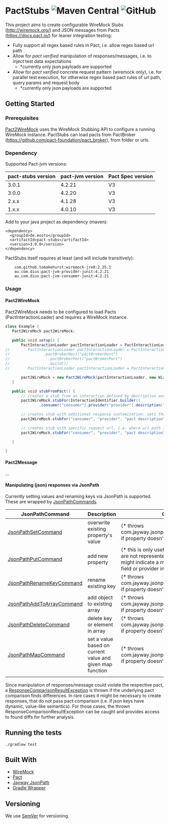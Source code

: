 # PactStubs ![Maven Central](https://img.shields.io/maven-central/v/de.eosts/pact-stubs?style=plastic) ![GitHub](https://img.shields.io/github/license/EOS-TS/pact-stubs?style=plastic)

This project aims to create configurable WireMock Stubs (http://wiremock.org/) and JSON messages from
Pacts (https://docs.pact.io/) for leaner integration testing:

* Fully support all regex based rules in Pact, i.e. allow regex based url path
* Allow for *pact verified* manipulation of responses/messages, i.e. to inject test data expectations
    * *currently only json payloads are supported
* Allow for *pact verified* concrete request pattern (wiremock only), i.e. for parallel test execution, for otherwise
  regex based pact rules of url path, query params and request body
    + *currently only json payloads are supported

## Getting Started

### Prerequisites

[Pact2WireMock](src/main/java/de/eosts/pactstubs/Pact2WireMock.java) uses the WireMock Stubbing API to configure a
running WireMock instance. PactStubs can load pacts from PactBroker (https://github.com/pact-foundation/pact_broker),
from folder or urls.

### Dependency

Supported Pact-jvm versions:

| pact-stubs version | pact-jvm version | Pact Spec version |
|--------------------|------------------|-------------------|
| 3.0.1              | 4.2.21           | V3                |
| 3.0.0              | 4.2.20           | V3                |
| 2.x.x              | 4.1.28           | V3                |
| 1.x.x              | 4.0.10           | V3                |

Add to your java project as dependency (maven):

 ```
 <dependency>
   <groupId>de.eosts</groupId>
   <artifactId>pact-stubs</artifactId>
   <version>3.0.0</version>
 </dependency>
 ```

PactStubs itself requires at least (and will include transitively):

 ```
     com.github.tomakehurst:wiremock-jre8:2.35.1    
     au.com.dius:pact-jvm-provider-junit:4.2.21
     au.com.dius:pact-jvm-consumer-junit:4.2.21
 ```

### Usage

#### Pact2WireMock

Pact2WireMock needs to be configured to load Pacts (PactInteractionLoader) and requires a WireMock instance.

 ```java
class Example {
    Pact2WireMock pact2WireMock;

    public void setup() {
        PactInteractionLoader pactInteractionLoader = PactInteractionLoader.folderBuilder().path(pathToPacts).build();
//        PactInteractionLoader pactInteractionLoader = PactInteractionLoader.pactBrokerBuilder()
//               .pactBrokerHost("pactBrokerHost")
//                 .pactBrokerPort("pactBrokerPort")
//                 .build();
//        PactInteractionLoader pactInteractionLoader = PactInteractionLoader.urlsBuilder().urls(new String[]{"url"}).build();

        pact2WireMock = new Pact2WireMock(pactInteractionLoader, new WireMock(mockServerHost, mockserverPort));
    }

    public void stubFromPact() {
        // creates a stub from an interaction defined by description and (optional) provider state 
        pact2WireMock.stubFor(InteractionIdentifier.builder()
                .consumer("consumer").provider("provider").description("description").providerState("providerState"));

        // creates stub with additional response customization: sets the value 'testId' to jsonPath '$.example.id'
        pact2WireMock.stubFor("consumer", "provider", "pact description", new JsonPathSetCommand("$.example.id", "testId"));

        // creates stub with specific request url, i.e. where url path in pact is a regex expression (e.g. /api/resource/(.+)/property)
        pact2WireMock.stubFor("consumer", "provider", "pact description", SpecificRequestSpec.builder().urlPath("/api/resource/12345/property").build());

    }

}

```

#### Pact2Message

...

#### Manipulating (json) responses via JsonPath

Currently setting values and renaming keys via JsonPath is supported. These are wrapped
by [JsonPathCommands](src/main/java/de/eosts/pactstubs/jsonpath/JsonPathCommand.java).

| JsonPathCommand                                                                                       | Description                                               | Comments                                                                                                                                                                                    |
|-------------------------------------------------------------------------------------------------------|-----------------------------------------------------------|---------------------------------------------------------------------------------------------------------------------------------------------------------------------------------------------|
| [JsonPathSetCommand](src/main/java/de/eosts/pactstubs/jsonpath/JsonPathSetCommand.java)               | overwrite existing property's value                       | (* throws com.jayway.jsonpath.PathNotFoundException if property doesn't exist)                                                                                                              |
| [JsonPathPutCommand](src/main/java/de/eosts/pactstubs/jsonpath/JsonPathPutCommand.java)               | add new property                                          | (* this is only useful for *optional* fields, which are not represented in pact contracts. Usage might indicate a missing pact for the optional field or provider interface is too generic) | 
| [JsonPathRenameKeyCommand](src/main/java/de/eosts/pactstubs/jsonpath/JsonPathRenameKeyCommand.java)   | rename existing key                                       | (* throws com.jayway.jsonpath.PathNotFoundException if property doesn't exist)                                                                                                              |
| [JsonPathAddToArrayCommand](src/main/java/de/eosts/pactstubs/jsonpath/JsonPathAddToArrayCommand.java) | add object to existing array                              | (* throws com.jayway.jsonpath.PathNotFoundException if property doesn't exist)                                                                                                              |
| [JsonPathDeleteCommand](src/main/java/de/eosts/pactstubs/jsonpath/JsonPathDeleteCommand.java)         | delete key or element in array                            | (* throws com.jayway.jsonpath.PathNotFoundException if property doesn't exist)                                                                                                              |
| [JsonPathMapCommand](src/main/java/de/eosts/pactstubs/jsonpath/JsonPathMapCommand.java)               | set a value based on current value and given map function | (* throws com.jayway.jsonpath.PathNotFoundException if property doesn't exist)                                                                                                              |
|                                                                                                       |                                                           |                                                                                                                                                                                             |

Since manipulation of responses/message could violate the respective pact,
a [ResponseComparisonResultException](src/main/java/de/eosts/pactstubs/exception/ResponseComparisonResultException.java)
is thrown if the underlying pact comparison finds differences. In rare cases it might be necessary to create responses,
that do not pass pact comparison (i.e. if json keys have dynamic, value-like semantics). For those cases, the thrown
ResponseComparisonResultException can be caught and provides access to found diffs for further analysis.

## Running the tests

   ```
   ./gradlew test
   ```

## Built With

* [WireMock](http://wiremock.org/)
* [Pact](https://docs.pact.io/)
* [Jayway JsonPath](https://github.com/json-path/JsonPath)
* [Gradle Wrapper](https://docs.gradle.org/current/userguide/gradle_wrapper.html)

## Versioning

We use [SemVer](http://semver.org/) for versioning. 
 
 
